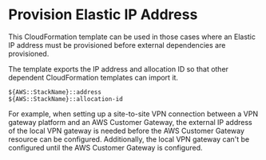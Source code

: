 # Provision Elastic IP Address

This CloudFormation template can be used in those cases where an Elastic IP address must be provisioned before external dependencies are provisioned. 

The template exports the IP address and allocation ID so that other dependent CloudFormation templates can import it.

```
${AWS::StackName}::address
${AWS::StackName}::allocation-id
```

For example, when setting up a site-to-site VPN connection between a VPN gateway platform and an AWS Customer Gateway, the external IP address of the local VPN gateway is needed before the AWS Customer Gateway resource can be configured.  Additionally, the local VPN gateway can't be configured until the AWS Customer Gateway is configured.